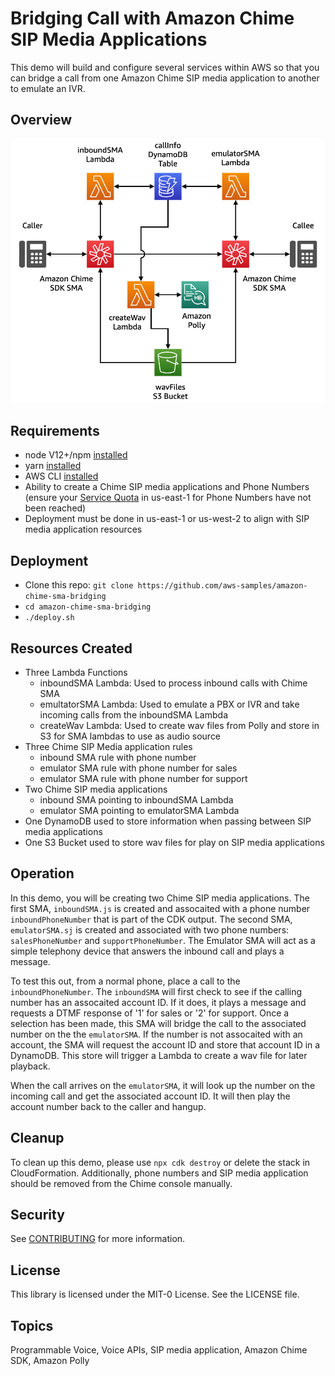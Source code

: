 # Bridging Call with Amazon Chime SIP Media Applications

This demo will build and configure several services within AWS so that you can bridge a call from one Amazon Chime SIP media application to another to emulate an IVR.

## Overview

![Diagram](images/BridgingDiagram.png)

## Requirements

- node V12+/npm [installed](https://www.npmjs.com/get-npm)
- yarn [installed](https://yarnpkg.com/getting-started/install)
- AWS CLI [installed](https://docs.aws.amazon.com/cli/latest/userguide/install-cliv2.html)
- Ability to create a Chime SIP media applications and Phone Numbers (ensure your [Service Quota](https://console.aws.amazon.com/servicequotas/home/services/chime/quotas) in us-east-1 for Phone Numbers have not been reached)
- Deployment must be done in us-east-1 or us-west-2 to align with SIP media application resources

## Deployment

- Clone this repo: `git clone https://github.com/aws-samples/amazon-chime-sma-bridging`
- `cd amazon-chime-sma-bridging`
- `./deploy.sh`

## Resources Created

- Three Lambda Functions
  - inboundSMA Lambda: Used to process inbound calls with Chime SMA
  - emultatorSMA Lambda: Used to emulate a PBX or IVR and take incoming calls from the inboundSMA Lambda
  - createWav Lambda: Used to create wav files from Polly and store in S3 for SMA lambdas to use as audio source
- Three Chime SIP Media application rules
  - inbound SMA rule with phone number
  - emulator SMA rule with phone number for sales
  - emulator SMA rule with phone number for support
- Two Chime SIP media applications
  - inbound SMA pointing to inboundSMA Lambda
  - emulator SMA pointing to emulatorSMA Lambda
- One DynamoDB used to store information when passing between SIP media applications
- One S3 Bucket used to store wav files for play on SIP media applications

## Operation

In this demo, you will be creating two Chime SIP media applications. The first SMA, `inboundSMA.js` is created and assocaited with a phone number `inboundPhoneNumber` that is part of the CDK output. The second SMA, `emulatorSMA.sj` is created and associated with two phone numbers: `salesPhoneNumber` and `supportPhoneNumber`. The Emulator SMA will act as a simple telephony device that answers the inbound call and plays a message.

To test this out, from a normal phone, place a call to the `inboundPhoneNumber`. The `inboundSMA` will first check to see if the calling number has an assocaited account ID. If it does, it plays a message and requests a DTMF response of '1' for sales or '2' for support. Once a selection has been made, this SMA will bridge the call to the associated number on the the `emulatorSMA`. If the number is not assocaited with an account, the SMA will request the account ID and store that account ID in a DynamoDB. This store will trigger a Lambda to create a wav file for later playback.

When the call arrives on the `emulatorSMA`, it will look up the number on the incoming call and get the associated account ID. It will then play the account number back to the caller and hangup.

## Cleanup

To clean up this demo, please use `npx cdk destroy` or delete the stack in CloudFormation. Additionally, phone numbers and SIP media application should be removed from the Chime console manually.

## Security

See [CONTRIBUTING](CONTRIBUTING.md#security-issue-notifications) for more information.

## License

This library is licensed under the MIT-0 License. See the LICENSE file.

## Topics

Programmable Voice, Voice APIs, SIP media application, Amazon Chime SDK, Amazon Polly
